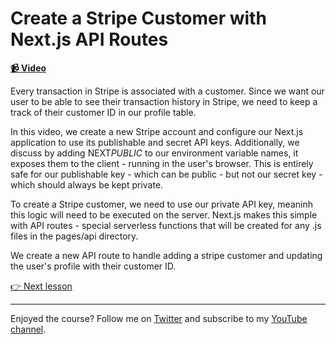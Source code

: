 # Create a Stripe Customer with Next.js API Routes

**[📹 Video](https://egghead.io/lessons/supabase-create-a-stripe-customer-with-next-js-api-routes)**

Every transaction in Stripe is associated with a customer. Since we want our user to be able to see their transaction history in Stripe, we need to keep a track of their customer ID in our profile table.

In this video, we create a new Stripe account and configure our Next.js application to use its publishable and secret API keys. Additionally, we discuss by adding NEXT*PUBLIC* to our environment variable names, it exposes them to the client - running in the user's browser. This is entirely safe for our publishable key - which can be public - but not our secret key - which should always be kept private.

To create a Stripe customer, we need to use our private API key, meaninh this logic will need to be executed on the server. Next.js makes this simple with API routes - special serverless functions that will be created for any .js files in the pages/api directory.

We create a new API route to handle adding a stripe customer and updating the user's profile with their customer ID.

[👉 Next lesson](/11-generate-a-custom-api-key-to-secure-an-api-route-in-next-js)

---

Enjoyed the course? Follow me on [Twitter](https://twitter.com/_dijonmusters) and subscribe to my [YouTube channel](https://www.youtube.com/channel/UCPitAIwktfCfcMR4kDWebDQ).
